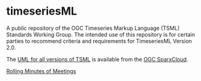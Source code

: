 # timeseriesML
A public repository of the OGC Timeseries Markup Language (TSML) Standards Working Group.
The intended use of this repository is for certain parties to recommend criteria and requirements for TimeseriesML Version 2.0.

The [UML for all versions of TSML](https://umltool.ogc.org/index.php?m=7&o=0D773603-7983-48fa-BA85-6996080FF5F1) is available from the [OGC SparxCloud](https://umltool.ogc.org/index.php?m=7).

[Rolling Minutes of Meetings](https://docs.google.com/document/d/1bGL4QeSs5IZl1meRDCZ-IMXGPZB8PcV-K4Peem_iDF8/edit?tab=t.0)
